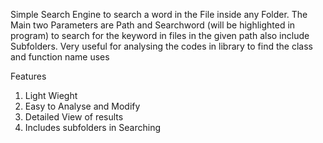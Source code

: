 Simple Search Engine to search a word in the File inside any Folder. The Main two Parameters are Path and Searchword (will be highlighted in program) to search for the keyword in files in the given path also include Subfolders. Very useful for analysing the codes in library to find the class and function name uses

Features
1. Light Wieght
2. Easy to Analyse and Modify
3. Detailed View of results
4. Includes subfolders in Searching
